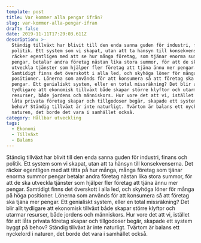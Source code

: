 ```yaml
---
template: post
title: Var kommer alla pengar ifrån?
slug: var-kommer-alla-pengar-ifran
draft: false
date: 2019-11-11T17:29:03.611Z
description: >-
  Ständig tillväxt har blivit till den enda sanna guden för industri, finans och
  politik. Ett system som vi skapat, utan att ta hänsyn till konsekvenserna. Det
  räcker egentligen med att se hur många företag, som tjänar enorma summor
  pengar, betalar andra företag nästan lika stora summor, för att de ska
  utveckla tjänster som hjälper fler företag att tjäna ännu mer pengar.
  Samtidigt finns det överskott i alla led, och skyhöga löner för många på höga
  positioner. Lönerna som används för att konsumera så att företag ska tjäna mer
  pengar. Ett genialiskt system, eller en total missräkning? Det blir allt
  tydligare att ekonomisk tillväxt både skapar större klyftor och utarmar
  resurser, både jordens och människors. Hur vore det att vi, istället för att
  låta privata företag skapar och tillgodoser begär, skapade ett system byggt på
  behov? Ständig tillväxt är inte naturligt. Tvärtom är balans ett nyckelord i
  naturen, det borde det vara i samhället också.
category: Hållbar utveckling
tags:
  - Ekonomi
  - Tillväxt
  - Balans
---
```

Ständig tillväxt har blivit till den enda sanna guden för industri, finans och politik. Ett system som vi skapat, utan att ta hänsyn till konsekvenserna. Det räcker egentligen med att titta på hur många, många företag som tjänar enorma summor pengar betalar andra företag nästan lika stora summor, för att de ska utveckla tjänster som hjälper fler företag att tjäna ännu mer pengar. Samtidigt finns det överskott i alla led, och skyhöga löner för många på höga positioner. Lönerna som används för att konsumera så att företag ska tjäna mer pengar. Ett genialiskt system, eller en total missräkning? Det blir allt tydligare att ekonomisk tillväxt både skapar större klyftor och utarmar resurser, både jordens och människors. Hur vore det att vi, istället för att låta privata företag skapar och tillgodoser begär, skapade ett system byggt på behov? Ständig tillväxt är inte naturligt. Tvärtom är balans ett nyckelord i naturen, det borde det vara i samhället också.
